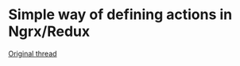 # Simple way of defining actions in Ngrx/Redux

[Original thread](https://github.com/ngrx/platform/issues/723)

